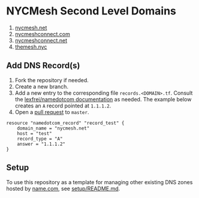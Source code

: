 # NYCMesh Second Level Domains

1. [nycmesh.net](./records.nycmesh.net.tf)
2. [nycmeshconnect.com](./records.nycmeshconnect.com.tf)
3. [nycmeshconnect.net](./records.nycmeshconnect.net.tf)
4. [themesh.nyc](./records.themesh.nyc.tf)

## Add DNS Record(s)

1. Fork the repository if needed.
2. Create a new branch.
3. Add a new entry to the corresponding file `records.<DOMAIN>.tf`. Consult the [lexfrei/namedotcom documentation](https://registry.terraform.io/providers/lexfrei/namedotcom/latest/docs) as needed. The example below creates an `A` record pointed at `1.1.1.2`.
4. Open a [pull request](https://docs.github.com/en/pull-requests/collaborating-with-pull-requests/proposing-changes-to-your-work-with-pull-requests/creating-a-pull-request) to `master`.

```
resource "namedotcom_record" "record_test" {
    domain_name = "nycmesh.net"
    host = "test"
    record_type = "A"
    answer = "1.1.1.2"
}
```

## Setup

To use this repository as a template for managing other existing DNS zones hosted by [name.com](https://name.com), see [setup/README.md](./setup/README.md).
